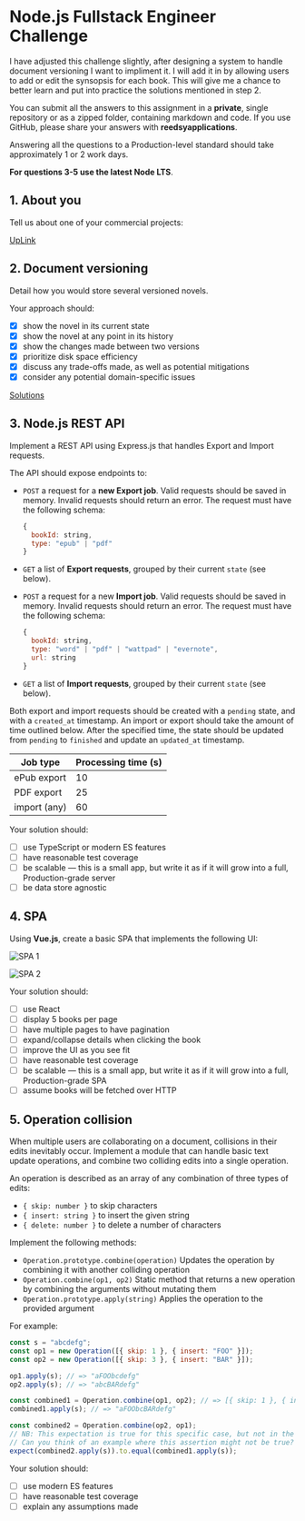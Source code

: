 # Node.js Fullstack Engineer Challenge

I have adjusted this challenge slightly, after designing a system to handle document versioning I want to impliment it. I will add it in by allowing users to add or edit the synsopsis for each book. This will give me a chance to better learn and put into practice the solutions mentioned in step 2.

You can submit all the answers to this assignment in a **private**, single repository or as a zipped folder, containing markdown and code. If you use GitHub, please share your answers with **reedsyapplications**.

Answering all the questions to a Production-level standard should take approximately 1 or 2 work days.

**For questions 3-5 use the latest Node LTS**.

## 1. About you

Tell us about one of your commercial projects:

[UpLink](https://docs.google.com/document/d/1K0kUGZvBbnD260ljAxEy2WjatKYwigZ3cQk7xKDCq2I/edit?usp=sharing)

## 2. Document versioning

Detail how you would store several versioned novels.

Your approach should:

- [x] show the novel in its current state
- [x] show the novel at any point in its history
- [x] show the changes made between two versions
- [x] prioritize disk space efficiency
- [x] discuss any trade-offs made, as well as potential mitigations
- [x] consider any potential domain-specific issues

[Solutions](https://docs.google.com/document/d/1cyS0651tU1XdFVYL3WHWuizVy4lXbjSEsd0EXKdywUc/edit?usp=sharing)

## 3. Node.js REST API

Implement a REST API using Express.js that handles Export and Import requests.

The API should expose endpoints to:
- `POST` a request for a **new Export job**. Valid requests should be saved in memory. Invalid requests should return an error. The request must have the following schema:

  ```javascript
  {
    bookId: string,
    type: "epub" | "pdf"
  }
  ```

- `GET` a list of **Export requests**, grouped by their current `state` (see below).
- `POST` a request for a new **Import job**. Valid requests should be saved in memory. Invalid requests should return an error. The request must have the following schema:

  ```javascript
  {
    bookId: string,
    type: "word" | "pdf" | "wattpad" | "evernote",
    url: string
  }
  ```

- `GET` a list of **Import requests**, grouped by their current `state` (see below).

Both export and import requests should be created with a `pending` state, and with a `created_at` timestamp. An import or export should take the amount of time outlined below. After the specified time, the state should be updated from `pending` to `finished` and update an `updated_at` timestamp.

| Job type     | Processing time (s) |
| ------------ | ------------------- |
| ePub export  | 10                  |
| PDF export   | 25                  |
| import (any) | 60                  |

Your solution should:

- [ ] use TypeScript or modern ES features
- [ ] have reasonable test coverage
- [ ] be scalable — this is a small app, but write it as if it will grow into a full, Production-grade server
- [ ] be data store agnostic

## 4. SPA

Using **Vue.js**, create a basic SPA that implements the following UI:

![SPA 1](./images/node_4-01.png "SPA 1")

![SPA 2](./images/node_4-02.png "SPA 2")

Your solution should:

- [ ] use React
- [ ] display 5 books per page
- [ ] have multiple pages to have pagination
- [ ] expand/collapse details when clicking the book
- [ ] improve the UI as you see fit
- [ ] have reasonable test coverage
- [ ] be scalable — this is a small app, but write it as if it will grow into a full, Production-grade SPA
- [ ] assume books will be fetched over HTTP

## 5. Operation collision

When multiple users are collaborating on a document, collisions in their edits inevitably occur. Implement a module that can handle basic text update operations, and combine two colliding edits into a single operation.

An operation is described as an array of any combination of three types of edits:

- `{ skip: number }` to skip characters
- `{ insert: string }` to insert the given string
- `{ delete: number }` to delete a number of characters

Implement the following methods:
- `Operation.prototype.combine(operation)` Updates the operation by combining it with another colliding operation
- `Operation.combine(op1, op2)` Static method that returns a new operation by combining the arguments without mutating them
- `Operation.prototype.apply(string)` Applies the operation to the provided argument

For example:

```javascript
const s = "abcdefg";
const op1 = new Operation([{ skip: 1 }, { insert: "FOO" }]);
const op2 = new Operation([{ skip: 3 }, { insert: "BAR" }]);

op1.apply(s); // => "aFOObcdefg"
op2.apply(s); // => "abcBARdefg"

const combined1 = Operation.combine(op1, op2); // => [{ skip: 1 }, { insert: 'FOO' }, { skip: 2}, { insert: 'BAR' } ]
combined1.apply(s); // => "aFOObcBARdefg"

const combined2 = Operation.combine(op2, op1);
// NB: This expectation is true for this specific case, but not in the general case.
// Can you think of an example where this assertion might not be true?
expect(combined2.apply(s)).to.equal(combined1.apply(s));
```

Your solution should:

- [ ] use modern ES features
- [ ] have reasonable test coverage
- [ ] explain any assumptions made
